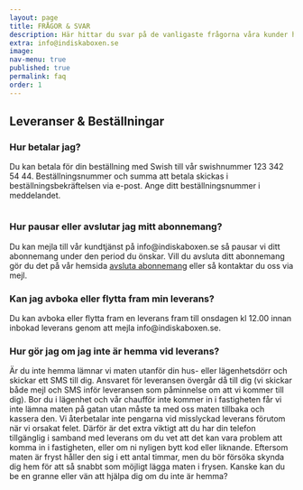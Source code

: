 ```yaml
---
layout: page
title: FRÅGOR & SVAR
description: Här hittar du svar på de vanligaste frågorna våra kunder har. Om det är något annat du undrar över får du gärna mejla oss på 
extra: info@indiskaboxen.se
image: 
nav-menu: true
published: true
permalink: faq
order: 1
---
```


<section id="three">
	<div class="inner">
    		<h2>Leveranser & Beställningar</h2>
		<div id="accordion">
			<h3>Hur betalar jag?</h3>
			<div>
      				<p>Du kan betala för din beställning med Swish till vår swishnummer 123 342 54 44. Beställningsnummer och summa att betala skickas i beställningsbekräftelsen via e-post. Ange ditt beställningsnummer i meddelandet.</p>
				<span class="image"><img src="{{ site.baseurl }}/assets/images/indiskaboxenswish.png" alt="" /></span>
  			</div>
			<h3>Hur pausar eller avslutar jag mitt abonnemang?</h3>
			<div>
      				<p>Du kan mejla till vår kundtjänst på info@indiskaboxen.se så pausar vi ditt abonnemang under den period du önskar. Vill du avsluta ditt abonnemang  gör du det på vår hemsida <a href="/avsluta">avsluta abonnemang</a> eller så kontaktar du oss via mejl.</p>
  			</div>
			<h3>Kan jag avboka eller flytta fram min leverans?</h3>
			<div>
      				<p>Du kan avboka eller flytta fram en leverans fram till onsdagen kl 12.00 innan inbokad leverans genom att mejla info@indiskaboxen.se.</p>
  			</div>
			<h3>Hur gör jag om jag inte är hemma vid leverans?</h3>
			<div>
      				<p>Är du inte hemma lämnar vi maten utanför din hus- eller lägenhetsdörr och skickar ett SMS till dig. Ansvaret för leveransen övergår då till dig (vi skickar både mejl och SMS inför leveransen som påminnelse om att vi kommer till dig). Bor du i lägenhet och vår chaufför inte kommer in i fastigheten får vi inte lämna maten på gatan utan måste ta med oss maten tillbaka och kassera den. Vi återbetalar inte pengarna vid misslyckad leverans förutom när vi orsakat felet. Därför är det extra viktigt att du har din telefon tillgänglig i samband med leverans om du vet att det kan vara problem att komma in i fastigheten, eller om ni nyligen bytt kod eller liknande. Eftersom maten är fryst håller den sig i ett antal timmar, men du bör försöka skynda dig hem för att så snabbt som möjligt lägga maten i frysen. Kanske kan du be en granne eller vän att hjälpa dig om du inte är hemma?</p>
  			</div>
		</div>
	</div>
</section>
